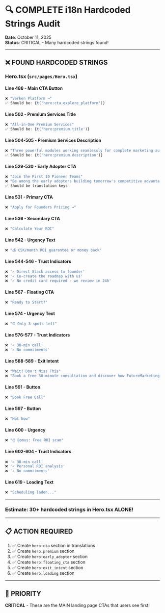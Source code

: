 # 🔍 COMPLETE i18n Hardcoded Strings Audit

**Date**: October 11, 2025  
**Status**: CRITICAL - Many hardcoded strings found!

---

## ❌ FOUND HARDCODED STRINGS

### **Hero.tsx** (`src/pages/Hero.tsx`)

#### Line 488 - Main CTA Button

```typescript
❌ "Verken Platform →"
✅ Should be: {t('hero:cta.explore_platform')}
```

#### Line 502 - Premium Services Title

```typescript
❌ "All-in-One Premium Services"
✅ Should be: {t('hero:premium.title')}
```

#### Line 504-505 - Premium Services Description

```typescript
❌ "Three powerful modules working seamlessly for complete marketing automation"
✅ Should be: {t('hero:premium.description')}
```

#### Line 529-530 - Early Adopter CTA

```typescript
❌ "Join the First 10 Pioneer Teams"
❌ "Be among the early adopters building tomorrow's competitive advantage. 3 teams already running 24/7. 7 Founders Pricing spots remaining (60% off, locked forever)."
✅ Should be translation keys
```

#### Line 531 - Primary CTA

```typescript
❌ "Apply for Founders Pricing →"
```

#### Line 536 - Secondary CTA

```typescript
❌ "Calculate Your ROI"
```

#### Line 542 - Urgency Text

```typescript
❌ "💰 €5K/month ROI guarantee or money back"
```

#### Line 544-546 - Trust Indicators

```typescript
❌ '✓ Direct Slack access to founder'
❌ '✓ Co-create the roadmap with us'
❌ '✓ No credit card required - we review in 24h'
```

#### Line 567 - Floating CTA

```typescript
❌ "Ready to Start?"
```

#### Line 574 - Urgency Text

```typescript
❌ "⏰ Only 3 spots left"
```

#### Line 576-577 - Trust Indicators

```typescript
❌ '✓ 30-min call'
❌ '✓ No commitments'
```

#### Line 588-589 - Exit Intent

```typescript
❌ "Wait! Don't Miss This"
❌ "Book a free 30-minute consultation and discover how FutureMarketingAI can automate your marketing."
```

#### Line 591 - Button

```typescript
❌ "Book Free Call"
```

#### Line 597 - Button

```typescript
❌ "Not Now"
```

#### Line 600 - Urgency

```typescript
❌ "⏰ Bonus: Free ROI scan"
```

#### Line 602-604 - Trust Indicators

```typescript
❌ '✓ 30-min call'
❌ '✓ Personal ROI analysis'
❌ '✓ No commitments'
```

#### Line 619 - Loading Text

```typescript
❌ "Scheduling laden..."
```

---

### **Estimate: 30+ hardcoded strings in Hero.tsx ALONE!**

---

## 📋 ACTION REQUIRED

1. ✅ Create `hero:cta` section in translations
2. ✅ Create `hero:premium` section
3. ✅ Create `hero:early_adopter` section
4. ✅ Create `hero:floating_cta` section
5. ✅ Create `hero:exit_intent` section
6. ✅ Create `hero:loading` section

---

## 🎯 PRIORITY

**CRITICAL** - These are the MAIN landing page CTAs that users see first!
